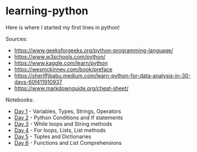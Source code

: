 # learning-python
Here is where I started my first lines in python!

Sources: 
- https://www.geeksforgeeks.org/python-programming-language/
- https://www.w3schools.com/python/
- https://www.kaggle.com/learn/python
- https://wesmckinney.com/book/preface
- https://sheriffjbabu.medium.com/learn-python-for-data-analysis-in-30-days-60f411910937
- https://www.markdownguide.org/cheat-sheet/

Notebooks:
- [Day 1](https://github.com/andkuster/learning-python/blob/main/day_1.ipynb) - Variables, Types, Strings, Operators
- [Day 2](https://github.com/andkuster/learning-python/blob/main/day_2.ipynb) - Python Conditions and If statements
- [Day 3](https://github.com/andkuster/learning-python/blob/main/day_3.ipynb) - While loops and String methods
- [Day 4](https://github.com/andkuster/learning-python/blob/main/day_4.ipynb) - For loops, Lists, List methods
- [Day 5](https://github.com/andkuster/learning-python/blob/main/day_5.ipynb) - Tuples and Dictionaries
- [Day 6](https://github.com/andkuster/learning-python/blob/main/day_6.ipynb) - Functions and List Comprehensions
